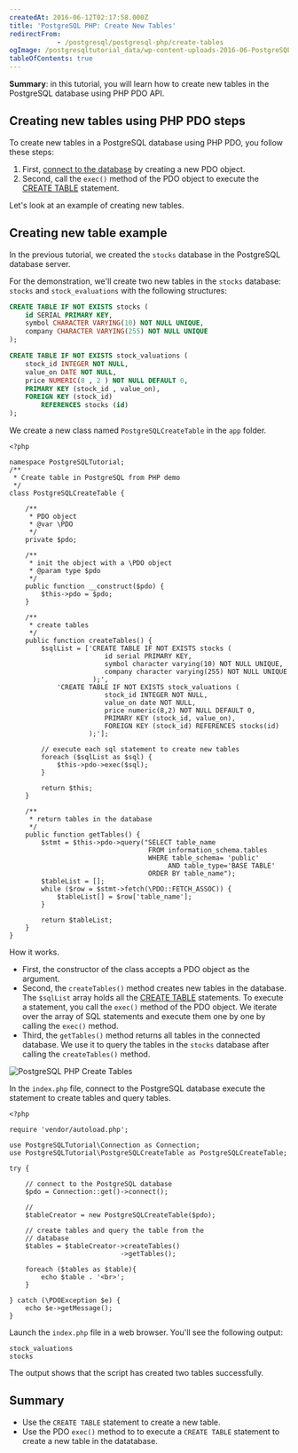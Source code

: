 ```yaml
---
createdAt: 2016-06-12T02:17:58.000Z
title: 'PostgreSQL PHP: Create New Tables'
redirectFrom: 
            - /postgresql/postgresql-php/create-tables
ogImage: /postgresqltutorial_data/wp-content-uploads-2016-06-PostgreSQL-PHP-Create-Tables.png
tableOfContents: true
---
```


**Summary**: in this tutorial, you will learn how to create new tables in the PostgreSQL database using PHP PDO API.

## Creating new tables using PHP PDO steps

To create new tables in a PostgreSQL database using PHP PDO, you follow these steps:

1. First, [connect to the database](/postgresql/postgresql-php/connect) by creating a new PDO object.
2. Second, call the `exec()` method of the PDO object to execute the [CREATE TABLE](/postgresql/postgresql-create-table) statement.

Let's look at an example of creating new tables.

## Creating new table example

In the previous tutorial, we created the `stocks` database in the PostgreSQL database server.

For the demonstration, we'll create two new tables in the `stocks` database: `stocks` and `stock_evaluations` with the following structures:

```sql
CREATE TABLE IF NOT EXISTS stocks (
    id SERIAL PRIMARY KEY,
    symbol CHARACTER VARYING(10) NOT NULL UNIQUE,
    company CHARACTER VARYING(255) NOT NULL UNIQUE
);
```

```sql
CREATE TABLE IF NOT EXISTS stock_valuations (
    stock_id INTEGER NOT NULL,
    value_on DATE NOT NULL,
    price NUMERIC(8 , 2 ) NOT NULL DEFAULT 0,
    PRIMARY KEY (stock_id , value_on),
    FOREIGN KEY (stock_id)
        REFERENCES stocks (id)
);
```

We create a new class named `PostgreSQLCreateTable` in the `app` folder.

```
<?php

namespace PostgreSQLTutorial;
/**
 * Create table in PostgreSQL from PHP demo
 */
class PostgreSQLCreateTable {

    /**
     * PDO object
     * @var \PDO
     */
    private $pdo;

    /**
     * init the object with a \PDO object
     * @param type $pdo
     */
    public function __construct($pdo) {
        $this->pdo = $pdo;
    }

    /**
     * create tables
     */
    public function createTables() {
        $sqlList = ['CREATE TABLE IF NOT EXISTS stocks (
                        id serial PRIMARY KEY,
                        symbol character varying(10) NOT NULL UNIQUE,
                        company character varying(255) NOT NULL UNIQUE
                     );',
            'CREATE TABLE IF NOT EXISTS stock_valuations (
                        stock_id INTEGER NOT NULL,
                        value_on date NOT NULL,
                        price numeric(8,2) NOT NULL DEFAULT 0,
                        PRIMARY KEY (stock_id, value_on),
                        FOREIGN KEY (stock_id) REFERENCES stocks(id)
                    );'];

        // execute each sql statement to create new tables
        foreach ($sqlList as $sql) {
            $this->pdo->exec($sql);
        }

        return $this;
    }

    /**
     * return tables in the database
     */
    public function getTables() {
        $stmt = $this->pdo->query("SELECT table_name
                                   FROM information_schema.tables
                                   WHERE table_schema= 'public'
                                        AND table_type='BASE TABLE'
                                   ORDER BY table_name");
        $tableList = [];
        while ($row = $stmt->fetch(\PDO::FETCH_ASSOC)) {
            $tableList[] = $row['table_name'];
        }

        return $tableList;
    }
}
```

How it works.

- First, the constructor of the class accepts a PDO object as the argument.
- Second, the `createTables()` method creates new tables in the database. The `$sqlList` array holds all the [CREATE TABLE](/postgresql/postgresql-create-table) statements. To execute a statement, you call the `exec()` method of the PDO object. We iterate over the array of SQL statements and execute them one by one by calling the `exec()` method.
- Third, the `getTables()` method returns all tables in the connected database. We use it to query the tables in the `stocks` database after calling the `createTables()` method.

![PostgreSQL PHP Create Tables](/postgresqltutorial_data/wp-content-uploads-2016-06-PostgreSQL-PHP-Create-Tables.png)

In the `index.php` file, connect to the PostgreSQL database execute the statement to create tables and query tables.

```
<?php

require 'vendor/autoload.php';

use PostgreSQLTutorial\Connection as Connection;
use PostgreSQLTutorial\PostgreSQLCreateTable as PostgreSQLCreateTable;

try {

    // connect to the PostgreSQL database
    $pdo = Connection::get()->connect();

    //
    $tableCreator = new PostgreSQLCreateTable($pdo);

    // create tables and query the table from the
    // database
    $tables = $tableCreator->createTables()
                            ->getTables();

    foreach ($tables as $table){
        echo $table . '<br>';
    }

} catch (\PDOException $e) {
    echo $e->getMessage();
}
```

Launch the `index.php` file in a web browser. You'll see the following output:

```
stock_valuations
stocks
```

The output shows that the script has created two tables successfully.

## Summary

- Use the `CREATE TABLE` statement to create a new table.
- Use the PDO `exec()` method to to execute a `CREATE TABLE` statement to create a new table in the datatabase.
